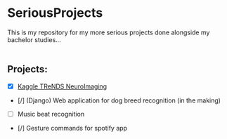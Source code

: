 # SeriousProjects
This is my repository for my more serious projects done alongside my bachelor studies...
<br>
<br>
## Projects:
- [x] [Kaggle TReNDS NeuroImaging](https://www.kaggle.com/c/trends-assessment-prediction)
- [/] (Django) Web application for dog breed recognition (in the making)
- [ ] Music beat recognition
- [/] Gesture commands for spotify app


